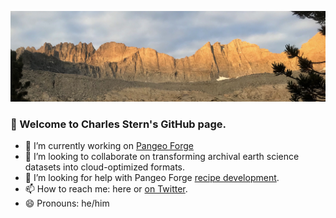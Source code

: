 ![sunrise photo](https://github.com/cisaacstern/cisaacstern/blob/main/sunrise.jpeg)
### 👋 Welcome to Charles Stern's GitHub page.

- 🔭 I’m currently working on [Pangeo Forge](https://pangeo-forge.readthedocs.io/en/latest/)
- 👯 I’m looking to collaborate on transforming archival earth science datasets into cloud-optimized formats.
- 🤔 I’m looking for help with Pangeo Forge [recipe development](https://pangeo-forge.readthedocs.io/en/latest/pangeo_forge_cloud/recipe_contribution.html).
- 📫 How to reach me: here or [on Twitter](https://twitter.com/charlesstern).
- 😄 Pronouns: he/him

<!--

**cisaacstern/cisaacstern** is a ✨ _special_ ✨ repository because its `README.md` (this file) appears on your GitHub profile.

Here are some ideas to get you started:


-->
